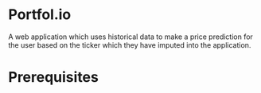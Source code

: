 # Portfol.io
A web application which uses historical data to make a price prediction for the user based on the ticker which they have imputed into the application.

# Prerequisites
